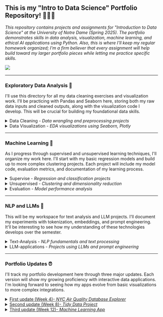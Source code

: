 ## This is my "Intro to Data Science" Portfolio Repository! 🧑🏻‍🔬
<em>This repository contains projects and assignments for "Introduction to Data Science" at the University of Notre Dame (Spring 2025). The portfolio demonstrates skills in data analysis, visualization, machine learning, and ethical AI applications using Python. Also, this is where I'll keep my regular homework organized; I'm a firm believer that every assignment will help build toward my larger portfolio pieces while letting me practice specific skills.

</em>
  <img src="https://github.com/marceloguzmanaguirre/GUZMANAGUIRRE-Data-Science-Portfolio-/blob/27ba02956e1c1a9ba0c3a0bb843f9898162285bb/Screenshot%202025-01-27%20at%2019.20.18.png"/>

___
### Exploratory Data Analysis 🧐
I'll use this directory for all my data cleaning exercises and visualization work. I'll be practicing with Pandas and Seaborn here, storing both my raw data inputs and cleaned outputs, along with the visualization code I develop. This will be crucial for building my foundational data skills.
<details><summary>
Data Cleaning - <em>Data wrangling and preprocessing projects</em>
</summary></details>
<details><summary>
Data Visualization - <em>EDA visualizations using Seaborn, Plotly</em>
</summary></details>

___
### Machine Learning 📖  
As I progress through supervised and unsupervised learning techniques, I'll organize my work here. I'll start with my basic regression models and build up to more complex clustering projects. Each project will include my model code, evaluation metrics, and documentation of my learning process.
<details><summary>
Supervise - <em>Regression and classification projects</em>
</summary></details>
<details><summary>
Unsupervised - <em>Clustering and dimensionality reduction</em>
</summary></details>
<details><summary>
Evaluation - <em>Model performance analysis</em>
</summary></details>

___
### NLP and LLMs 🤖 
This will be my workspace for text analysis and LLM projects. I'll document my experiments with tokenization, embeddings, and prompt engineering. It'll be interesting to see how my understanding of these technologies develops over the semester.
<details><summary>
Text-Analysis - <em>NLP fundamentals and text processing</em>
</summary></details>
<details><summary>
LLM-applications - <em>Projects using LLMs and prompt engineering</em>
</summary></details>

___
### Portfolio Updates ⏰ 
I'll track my portfolio development here through three major updates. Each version will show my growing proficiency with interactive data applications. I'm looking forward to seeing how my apps evolve from basic visualizations to more complex integrations.
<details><summary><a href='https://github.com/marceloguzmanaguirre/GUZMANAGUIRRE-Data-Science-Portfolio/tree/67ff093ad6721805db77e0e6e129b28bad2384bb/basic_streamlit_app'> 
First update (Week 4)- <em>NYC Air Quality Database Explorer</em> </a>
</summary></details>
<details><summary><a href='https://github.com/marceloguzmanaguirre/GUZMANAGUIRRE-Data-Science-Portfolio/tree/main/TidyData-Project'>
Second update (Week 8)- <em>Tidy Data Project</em> </a>
</summary>

What the app does & how it builds on your understanding of data science 🧠 
  
This project transforms raw federal R&D spending data into a tidy format and uses visualizations to analyze trends over time, reinforcing my skills in data wrangling, regex extraction, and meaningful interpretation through visual analytics.

How it complements your overall portfolio 🧰

It enhances my portfolio by demonstrating my ability to clean, reshape, and visualize complex datasets using Python, aligning with best practices in exploratory data analysis and reproducible research.

</details>
<details><summary><a href='https://github.com/marceloguzmanaguirre/GUZMANAGUIRRE-Data-Science-Portfolio/tree/main/MLStreamlitApp'>
Third update (Week 12)- <em>Machine Learning App</em> </a>
</summary>

What the app does & how it builds on your understanding of data science 🧠 

This app allows users to upload a dataset, select features and a target variable, train a supervised machine learning model, and explore performance through visualizations, reinforcing my understanding of model selection, evaluation, and interpretability.

How it complements your overall portfolio 🧰

It complements my overall portfolio by demonstrating my ability to build interactive Python applications and deploy machine learning tools in a user-friendly, web-based format.

<img src="https://github.com/marceloguzmanaguirre/GUZMANAGUIRRE-Data-Science-Portfolio/blob/main/MLStreamlitApp/7.png"/>
</details>
